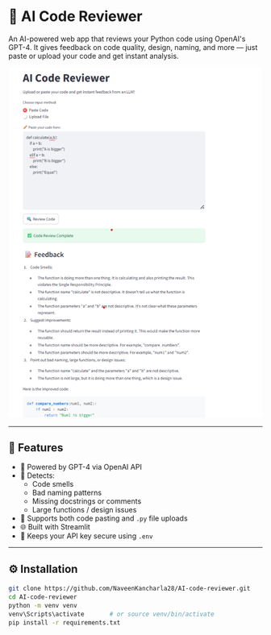 # 🤖 AI Code Reviewer

An AI-powered web app that reviews your Python code using OpenAI's GPT-4. It gives feedback on code quality, design, naming, and more — just paste or upload your code and get instant analysis.

![App Screenshot](screenshot.png)

---

## 🚀 Features

- 🧠 Powered by GPT-4 via OpenAI API
- 📝 Detects:
  - Code smells
  - Bad naming patterns
  - Missing docstrings or comments
  - Large functions / design issues
- 📂 Supports both code pasting and `.py` file uploads
- 🌐 Built with Streamlit
- 🔐 Keeps your API key secure using `.env`

---

## ⚙️ Installation

```bash
git clone https://github.com/NaveenKancharla28/AI-code-reviewer.git
cd AI-code-reviewer
python -m venv venv
venv\Scripts\activate       # or source venv/bin/activate
pip install -r requirements.txt
